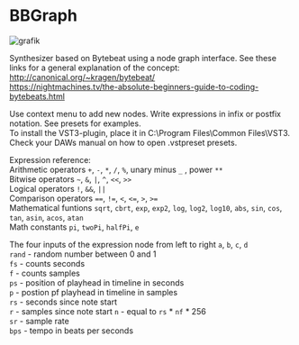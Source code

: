 # BBGraph
![grafik](https://user-images.githubusercontent.com/38350366/187028920-67659b35-762e-4b06-8ea9-0b4eaafb4399.png)


Synthesizer based on Bytebeat using a node graph interface. See these links for a general explanation of the concept:  
http://canonical.org/~kragen/bytebeat/  
https://nightmachines.tv/the-absolute-beginners-guide-to-coding-bytebeats.html

Use context menu to add new nodes. Write expressions in infix or postfix notation. See presets for examples.  
To install the VST3-plugin, place it in C:\Program Files\Common Files\VST3.  
Check your DAWs manual on how to open .vstpreset presets.
  
  
Expression reference:  
Arithmetic operators `+`, `-`, `*`, `/`, `%`, unary minus `_` , power `**`  
Bitwise operators `~`, `&`, `|`, `^`, `<<`, `>>`  
Logical operators `!`, `&&`, `||`  
Comparison operators `==`, `!=`, `<`, `<=`, `>`, `>=`  
Mathematical funtions `sqrt`, `cbrt`, `exp`, `exp2`, `log`, `log2`, `log10`, `abs`, `sin`, `cos`, `tan`, `asin`, `acos`, `atan`  
Math constants `pi`, `twoPi`, `halfPi`, `e`  

The four inputs of the expression node from left to right `a`, `b`, `c`, `d`  
`rand` - random number between 0 and 1  
`fs` - counts seconds  
`f` - counts samples  
`ps` - position of playhead in timeline in seconds  
`p` - postion pf playhead in timeline in samples  
`rs` - seconds since note start  
`r` - samples since note start
`n` - equal to `rs` * `nf` * 256  
`sr` - sample rate  
`bps` - tempo in beats per seconds  

